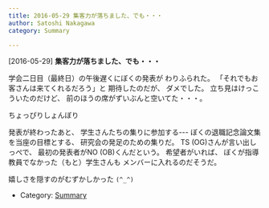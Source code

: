 ```yaml
---
title: 2016-05-29 集客力が落ちました、でも・・・
author: Satoshi Nakagawa
category: Summary

---
```


[2016-05-29] **集客力が落ちました、でも・・・** 

 学会二日目（最終日）の午後遅くにぼくの発表が
わりふられた。
「それでもお客さんは来てくれるだろう」と
期待したのだが、
ダメでした。
立ち見はけっこういたのだけど、
前のほうの席がずいぶんと空いてた・・・。

 ちょっぴりしょんぼり

<!--more-->

 発表が終わったあと、
学生さんたちの集りに参加する---
ぼくの退職記念論文集を当座の目標とする、
研究会の発足のための集りだ。
TS (OG)さんが言い出しっぺで、
最初の発表者がNO (OB)くんだという。
希望者がいれば、
ぼくが指導教員でなかった（もと）学生さんも
メンバーに入れるのだそうだ。

 嬉しさを隠すのがむずかしかった
`(^_^)`

- Category: [Summary](https://merapano.github.io/categories.html#Summary)

